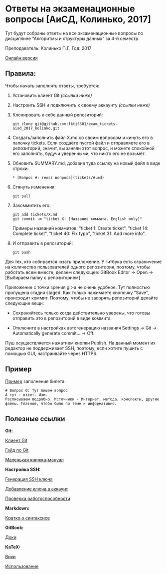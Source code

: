 # Ответы на экзаменационные вопросы [АиСД, Колинько, 2017]

Тут будут собраны ответы на все экзаменационные вопросы по дисциплине "Алгоритмы и структуры данных" за 4-й семестр.

Преподаватель: Колинько П.Г.
Год: 2017

[Онлайн версия](https://fkti5301.gitbooks.io/exam_tickets-aisd_2017_kolinko/content/)



## Правила:
Чтобы начать заполнять ответы, требуется:

1. Установить клиент Git *(ссылки ниже)*

2. Настроить SSH и подключить к своему аккаунту *(ссылки ниже)*

3. Клонировать к себе данный репозиторий:
   ```
   git clone git@github.com:fkti5301/exam_tickets-aisd_2017_kolinko.git
   ```

4. Создать/заполнить файл X.md со своим вопросом и кинуть его в папочку tickets. Если создаёте пустой файл и отправляете его в репозиторий, значит, вы заняли этот вопрос, и можете спокойной его заполнять, будучи уверенными, что никто его не возьмёт.

5. Обновить SUMMARY.md, добавив туда ссылку на новый файл в виде строки:
   ```
   * [Вопрос #: текст вопроса](tickets/#.md)
   ```

6. Стянуть изменения:
   ```
   git pull
   ```

7. Закоммитить его:
   ```
   git add tickets/X.md
   git commit -m "ticket X: [Название коммита. English only]"
   ```
   Примеры названий коммитов: "ticket 1: Create ticket", "ticket 14: Complete ticket", "ticket 40: Fix typo", "ticket 31: Add more info".

8. И отправить в репозиторий:
   ```
   git push
   ```

Для тех, кто собирается юзать приложение. У гитбука есть ограничение на количество пользователей одного репозитория, поэтому, чтобы работать всем вместе, делаем следующее: GitBook Editor -> Open -> [Выбираем папку с репозиторием]

Приложение с точки зрения git-а не очень удобное. Тут полностью пропущена стадия staged. Как только нажимаете кнопочку "Save", происходит коммит. Поэтому, чтобы не засорять репозиторий делайте следующие вещи:

* Сохраняйтесь только когда действительно уверены, что готовы отправить это в репозиторий в виде коммита.

* Отключите в настройках автогенерацию названия Settings -> Git -> Automatically generate commit... -> Off.

Пуш осуществляется нажатием кнопки Publish. На данный момент их редактор не поддерживает SSH, поэтому, если хотите пушить с помощью GUI, настраивайте через HTTPS.



## Пример
[Пример](https://fkti5301.gitbooks.io/exam_tickets-aisd_2017_kolinko/content/tickets/0.html) заполнения билета:
```
# Вопрос 0: Тут пишем вопрос
А тут - ответ. Изи.
Расписываем подробно. Источники - Интернет, метода, конспекты, другие файлы. Главное, чтобы было по теме и информативно.
```



## Полезные ссылки
**Git:**

[Клиент Git](https://git-scm.com/download/win)

[Гайд по Git](https://githowto.com/create_a_project)

[Маленькая книжка-мануал](https://git-scm.com/book/ru/v1)


**Настройка SSH:**

[Генерация SSH ключа](https://help.github.com/articles/generating-a-new-ssh-key-and-adding-it-to-the-ssh-agent)

[Добавление ключа в аккаунт](https://help.github.com/articles/adding-a-new-ssh-key-to-your-github-account/)

[Проверка работоспособности](https://help.github.com/articles/testing-your-ssh-connection/)


**Markdown:**

[Кратко о синтаксисе](https://guides.github.com/pdfs/markdown-cheatsheet-online.pdf)


**GitBook:**

[Доки](https://gitbookio.gitbooks.io/documentation/content/index.html)


**KaTeX:**

[Вики](https://github.com/Khan/KaTeX/wiki)

[Использование](https://gitbookio.gitbooks.io/documentation/content/format/math.html)


